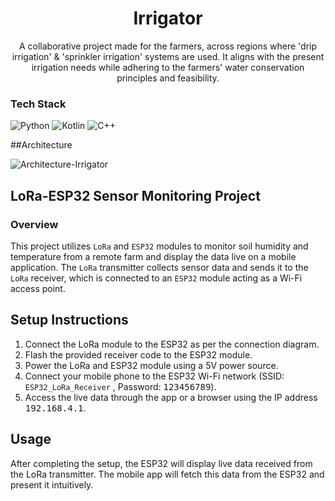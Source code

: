 <h1 align="center">Irrigator</h1>

<p align="center">
 A collaborative project made for the farmers, across regions where
 'drip irrigation' & 'sprinkler irrigation' systems are used. It aligns with the present irrigation needs while adhering to the farmers' water conservation principles and feasibility.
</p>

### Tech Stack 
![Python](https://img.shields.io/badge/Python-blue?style=for-the-badge&logo=python&logoColor=white)
![Kotlin](https://img.shields.io/badge/Kotlin-7F52FF?style=for-the-badge&logo=Kotlin&logoColor=white)
![C++](https://img.shields.io/badge/-C++-blue?logo=cplusplus)
  


##Architecture


![Architecture-Irrigator](https://github.com/user-attachments/assets/50d00ed4-5f49-4dd1-b31f-31f747f1281b)

## LoRa-ESP32 Sensor Monitoring Project

### Overview
    
This project utilizes `LoRa` and `ESP32` modules to monitor soil humidity and temperature from a remote farm and display the data live on a mobile application. The `LoRa` transmitter collects sensor data and sends it to the `LoRa` receiver, which is connected to an `ESP32` module acting as a Wi-Fi access point.

## Setup Instructions

1. Connect the LoRa module to the ESP32 as per the connection diagram.
2. Flash the provided receiver code to the ESP32 module.
3. Power the LoRa and ESP32 module using a 5V power source.
4. Connect your mobile phone to the ESP32 Wi-Fi network (SSID: `ESP32_LoRa_Receiver` , Password:  <kbd>123456789</kbd>).
5. Access the live data through the app or a browser using the IP address  <kbd>192.168.4.1</kbd>.

## Usage

After completing the setup, the ESP32 will display live data received from the LoRa transmitter. The mobile app will fetch this data from the ESP32 and present it intuitively.







